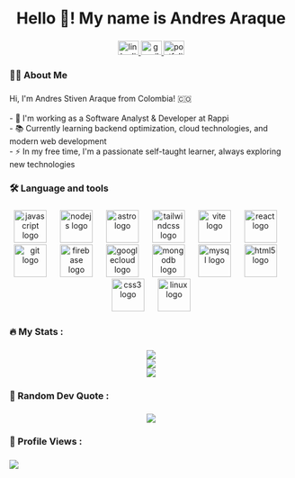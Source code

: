 ###

<h1 align="center">Hello 👋! My name is Andres Araque</h1>

###

<div align="center">
  <a href="https://www.linkedin.com/in/araque-andres/" target="_blank">
    <img src="https://raw.githubusercontent.com/maurodesouza/profile-readme-generator/master/src/assets/icons/social/linkedin/default.svg" width="37" height="25" alt="linkedin logo"  />
  </a>
  <a href="mailto:aaraqueamaya397@gmail.com" target="_blank">
    <img src="https://raw.githubusercontent.com/maurodesouza/profile-readme-generator/master/src/assets/icons/social/gmail/default.svg" width="37" height="25" alt="gmail logo"  />
  </a>
  <a href="https://andresaraque.com" target="_blank">
    <img src="https://andresaraque.com/favicon/favicon.png" width="37" height="25" alt="portfolio logo" />
  </a>
</div>

###

<h3 align="left">👩‍💻  About Me</h3>

###

<p align="left">Hi, I'm Andres Stiven Araque from Colombia! 🇨🇴<br><br>- 🔭 I'm working as a Software Analyst & Developer at Rappi<br>- 📚 Currently learning backend optimization, cloud technologies, and modern web development<br>- ⚡ In my free time, I'm a passionate self-taught learner, always exploring new technologies</p>

###

<h3 align="left">🛠 Language and tools</h3>

###

<div align="center">
  <img src="https://skillicons.dev/icons?i=js" height="58" alt="javascript logo"  />
  <img width="16" />
  <img src="https://skillicons.dev/icons?i=nodejs" height="58" alt="nodejs logo"  />
  <img width="16" />
  <img src="https://skillicons.dev/icons?i=astro" height="58" alt="astro logo"  />
  <img width="16" />
  <img src="https://skillicons.dev/icons?i=tailwind" height="58" alt="tailwindcss logo"  />
  <img width="16" />
  <img src="https://skillicons.dev/icons?i=vite" height="58" alt="vite logo"  />
  <img width="16" />
  <img src="https://skillicons.dev/icons?i=react" height="58" alt="react logo"  />
  <img width="16" />
  <img src="https://skillicons.dev/icons?i=git" height="58" alt="git logo"  />
  <img width="16" />
  <img src="https://skillicons.dev/icons?i=firebase" height="58" alt="firebase logo"  />
  <img width="16" />
  <img src="https://skillicons.dev/icons?i=gcp" height="58" alt="googlecloud logo"  />
  <img width="16" />
  <img src="https://skillicons.dev/icons?i=mongodb" height="58" alt="mongodb logo"  />
  <img width="16" />
  <img src="https://skillicons.dev/icons?i=mysql" height="58" alt="mysql logo"  />
  <img width="16" />
  <img src="https://skillicons.dev/icons?i=html" height="58" alt="html5 logo"  />
  <img width="16" />
  <img src="https://skillicons.dev/icons?i=css" height="58" alt="css3 logo"  />
  <img width="16" />
  <img src="https://skillicons.dev/icons?i=linux" height="58" alt="linux logo"  />
</div>

###

<h3 align="left">🔥   My Stats :</h3>

###

<div align="center">
  
![](https://github-readme-stats.vercel.app/api?username=Mono-A3&theme=github_dark_dimmed&hide_border=false&include_all_commits=false&count_private=false)<br/>
![](https://github-readme-streak-stats.herokuapp.com/?user=Mono-A3&theme=github_dark_dimmed&hide_border=false)<br/>
![](https://github-readme-stats.vercel.app/api/top-langs/?username=Mono-A3&theme=github_dark_dimmed&hide_border=false&include_all_commits=false&count_private=false&layout=compact)

</div>

###

<h3 align="left">📝   Random Dev Quote :</h3>

###

<div align="center">

![](https://quotes-github-readme.vercel.app/api?type=horizontal&theme=nord)

</div>

###

<h3 align="left">👀   Profile Views :</h3>

###

<div align="left">

<img src="https://visitor-badge.laobi.icu/badge?page_id=Mono-A3.Mono-A3&left_color=#24292F&right_color=#539BF5" />

</div>

###
